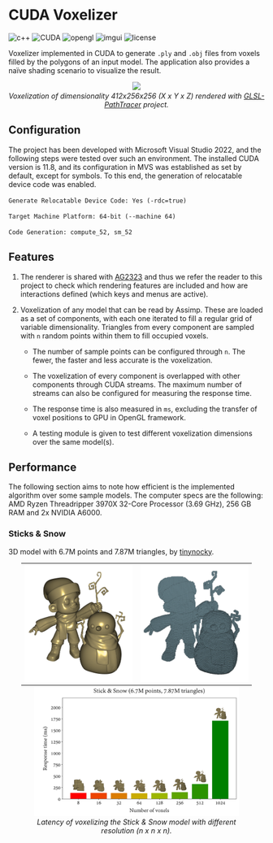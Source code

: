 # CUDA Voxelizer

![c++](https://img.shields.io/github/languages/top/AlfonsoLRz/CUDAVoxelizer) 
![CUDA](https://img.shields.io/badge/cuda-11.8-orange.svg) 
![opengl](https://img.shields.io/badge/opengl-4.5-red.svg) 
![imgui](https://img.shields.io/badge/imgui-1.82-green.svg) 
![license](https://img.shields.io/badge/license-MIT-blue.svg)

Voxelizer implemented in CUDA to generate `.ply` and `.obj` files from voxels filled by the polygons of an input model. The application also provides a naïve shading scenario to visualize the result.

<p align="center">
    <img src="readme_assets/voxels_pawnmate.png"/></br>
    <em>Voxelization of dimensionality 412x256x256 (X x Y x Z) rendered with <a href="https://github.com/knightcrawler25">GLSL-PathTracer</a> project.</em>
</p>

## Configuration

The project has been developed with Microsoft Visual Studio 2022, and the following steps were tested over such an environment. The installed CUDA version is 11.8, and its configuration in MVS was established as set by default, except for symbols. To this end, the generation of relocatable device code was enabled. 

`Generate Relocatable Device Code: Yes (-rdc=true)`

`Target Machine Platform: 64-bit (--machine 64)`

`Code Generation: compute_52, sm_52`

## Features

1. The renderer is shared with <a href="https://github.com/AlfonsoLRz/AG2223">AG2323</a> and thus we refer the reader to this project to check which rendering features are included and how are interactions defined (which keys and menus are active).

2. Voxelization of any model that can be read by Assimp. These are loaded as a set of components, with each one iterated to fill a regular grid of variable dimensionality. Triangles from every component are sampled with `n` random points within them to fill occupied voxels.
    - The number of sample points can be configured through `n`. The fewer, the faster and less accurate is the voxelization.

    - The voxelization of every component is overlapped with other components through CUDA streams. The maximum number of streams can also be configured for measuring the response time. 

    - The response time is also measured in `ms`, excluding the transfer of voxel positions to GPU in OpenGL framework.

    - A testing module is given to test different voxelization dimensions over the same model(s).

## Performance

The following section aims to note how efficient is the implemented algorithm over some sample models. The computer specs are the following: AMD Ryzen Threadripper 3970X 32-Core Processor (3.69 GHz), 256 GB RAM and 2x NVIDIA A6000.

### Sticks & Snow

3D model with 6.7M points and 7.87M triangles, by <a href="https://tinynocky.gumroad.com/">tinynocky</a>.

<table style="margin:auto; width:90%">
<tr>
    <td>
        <img align="center" src="readme_assets/sticks_diffuse.png"/>
    </td>
    <td>
        <img src="readme_assets/sticks_voxels.png"/>
    </td>
</tr>
</table>

<p align="center" style="width:80%; margin:auto;">
    <img src="readme_assets/ms_sticks.png"/></br>
    <em>Latency of voxelizing the Stick & Snow model with different resolution (n x n x n).</em>
</p>
